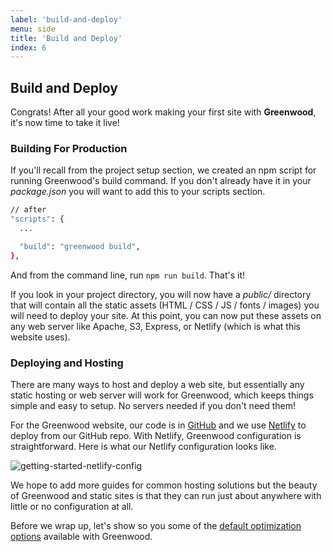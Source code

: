 ```yaml
---
label: 'build-and-deploy'
menu: side
title: 'Build and Deploy'
index: 6
---
```


## Build and Deploy

Congrats!  After all your good work making your first site with **Greenwood**, it's now time to take it live!

### Building For Production
If you'll recall from the project setup section, we created an npm script for running Greenwood's build command.  If you don't already have it in your _package.json_ you will want to add this to your scripts section.

```bash
// after
"scripts": {
  ...

  "build": "greenwood build",
},
```

And from the command line, run `npm run build`.  That's it!

If you look in your project directory, you will now have a _public/_ directory that will contain all the static assets (HTML / CSS / JS / fonts / images) you will need to deploy your site.  At this point, you can now put these assets on any web server like Apache, S3, Express, or Netlify (which is what this website uses).

### Deploying and Hosting
There are many ways to host and deploy a web site, but essentially any static hosting or web server will work for Greenwood, which keeps things simple and easy to setup.  No servers needed if you don't need them!

For the Greenwood website, our code is in [GitHub](https://github.com/ProjectEvergreen/greenwood) and we use [Netlify](https://www.netlify.com) to deploy from our GitHub repo.  With Netlify, Greenwood configuration is straightforward.  Here is what our Netlify configuration looks like.

![getting-started-netlify-config](/assets/getting-started-netlify-config.png)


We hope to add more guides for common hosting solutions but the beauty of Greenwood and static sites is that they can run just about anywhere with little or no configuration at all.

Before we wrap up, let's show so you some of the [default optimization options](/getting-started/optimizing/) available with Greenwood.